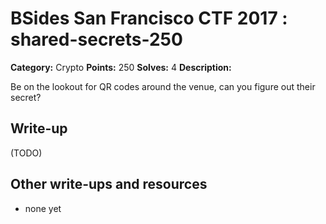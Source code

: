 # BSides San Francisco CTF 2017 : shared-secrets-250

**Category:** Crypto
**Points:** 250
**Solves:** 4
**Description:**

Be on the lookout for QR codes around the venue, can you figure out their secret?

## Write-up

(TODO)

## Other write-ups and resources

* none yet
